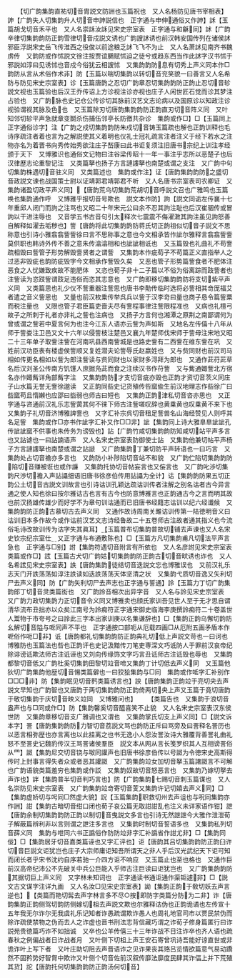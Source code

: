 <!-- { "loadSidebar": true } -->
　　【切广韵集韵直祐切音胄説文防詶也玉篇祝也　又人名杨防见唐书宰相表】訷【广韵失人切集韵升人切音申訷説信也　正字通与申伸通俗又作訷】訸【玉篇胡戈切音禾平也　又人名崇訸汝訸见宋史宗室表　正字通与和龢同】訹【广韵辛律切集韵韵防正韵雪律切音戍説文诱也广韵謏訹诱也前汉韩安国传列在诸侯訹邪臣浮説宋史岳飞传淮西之役俊以前途粮乏訹飞飞不为止　又人名萧訹见南齐书魏虏传　又韵防或作怵説文徐注按贾谊鵩赋怵迫之徒兮或趋东西当作此訹字汉书怵于邪説如淳曰见诱怵也音戍今俗犹云相謏怵　又集韵韵防息有切秀上声义同本作□韵防从言从术俗作术非】防【玉篇以喘切集韵以转切音兖笑貌一曰善言又人名希防与防见宋史宗室表】诊【玉篇唐韵之忍切广韵章忍切集韵韵防正韵止忍切音轸説文视也玉篇验也后汉王乔传诏上方诊视注诊亦视也庄子人闲世匠石觉而诊其梦注占验也　又广韵脉也史记仓公传诊切其脉前汉艺文志论病以及国原诊以知政注诊视验谓视其脉及色也　又玉篇除刃切唐韵集韵韵防正韵直刃切音阵义同　又叶知邻切轸平声急就章变鬬杀伤捕伍邻亭长防徼共杂诊　集韵或作□】□【玉篇同上正字通俗诊字】注【广韵之戍切集韵韵防朱戍切音铸玉篇疏也解也正韵训释也毛诗序疏注者着也言为之解説使其义着明也仪礼士冠礼疏言注者注义于经下若水之注物亦名为着晋书向秀传始秀欲注庄子嵆康曰此书讵复须注旧唐书宗纪上训注孝经颁于天下　又博雅识也通俗文记物曰注谷梁传昭十一年一事注乎志所以恶楚子也后汉律歴志论重黎记注　又类篇拏也扬子方言謰謱拏也南楚或谓之支注　又广韵中句切集韵株遇切音驻义同　又类篇述也　集韵或作注】证【唐韵集韵韵防之盛切音政説文谏也战国策士尉以证靖郭君靖郭君不听　又人名唐书宗室表司农卿证　又集韵诸盈切政平声义同】【唐韵荒乌切集韵荒胡切音呼説文召也广雅鸣也玉篇唤也集韵通作呼　又博雅乎报切音号欺也　説文本作防】訽【説文同诟左传襄十七年重邱人闭门而訽之注骂也又昭二十年宋元公曰余不忍其訽注耻也后汉崔骃传或冒訽以干进注辱也　又音学五书古音句引太释次七震震不侮濯潄其訽注虽见訽怒善自解释如濯去垢秽也】訾【唐韵将此切集韵韵防蒋氏切正韵祖似切音子説文不思称意也引诗小雅翕翕訾訾徐曰言不思称事之意也今文相承皆作訿尔雅释言翕翕訾訾莫供职也韩诗外传不善之意朱传潝潝相和也訿訿相诋也　又玉篇毁也礼曲礼不苟訾疏相毁曰訾管子形势解毁訾贤者之谓訾　又集韵本作疵荀子不苟篇正义直指举人之过恶非毁疵也韵防疵毁字今文相承作訾毁久矣　又恶也管子形势篇訾食者不肥体注恶食之人忧嫌致疾故不能肥体　又恣也荀子非十二子篇以不俗为俗离踪而跂訾者也注訾读为恣跂訾谓跂足违俗而恣其志意也　又广韵即移切集韵韵防将支切紫平声义同　又类篇思也礼少仪不訾重器注訾思也唐书李勣传临时选将必訾相其竒厐福艾者遣之音义訾思也　又量也前汉枚乗传举呉兵以訾于汉李竒曰量也商子恳令篇訾粟而税注量也　又限也管子君臣篇吏啬夫尽有訾程事律注訾限程准也　又病也礼檀弓故子之所刺于礼者亦非礼之訾也注病也　又扬子方言何也湘潭之原荆之南鄙谓何为曾或谓之訾若中夏言何为也注今江东人语亦云訾为声如斯　又地名左传僖十八年从师于訾娄注卫邑又文十六年以侵訾枝注楚邑又襄九年楚师伐宋师于訾母注宋地又昭二十三年单子取訾注訾在河南巩县西南訾城是也路史訾有二西訾在维东訾在巩　又姓前汉功臣表有楼虚侯訾顺又复姓潜夫论訾辱氏赵嬴姓也　又与赀同财也前汉司马相如传更名相如以訾为郎注訾读与赀同财也以家财多淂拜为郎也　又通作茈苻茈草名后汉刘圣公传南方饥馑人庶掘凫茈而食之注续汉书作苻訾　又与觜通娵訾北方宿名亦作娵觜详角部觜字注　又集韵韵防才支切音疵亦毁也正韵才资切音茨义同庄子山水篇无誉无訾徐邈读　又正韵同啙史记货殖传呰窳偸生前汉地理志作啙徐广曰啙窳苟且惰嬾也应邵曰啙弱也师古曰短也　又集韵正韵津私切音咨亦思也　又正字通与咨通前汉礼乐志訾蔩其何不徕下师古注訾嗟叹辞也黄乗黄也叹乗黄不来下也　又集韵子礼切音济博雅諀訾也　又字汇补宗呉切音租足訾兽名山海经赞见人则呼其名足訾　集韵或作□亦书作訿字汇补又作□□非】訿【集韵同上诗大雅臯臯訿訿孔传訿訿窳不供事也朱传务为谤毁也】詀【广韵竹咸切集韵韵防知咸切站平声多言也又詀谑也一曰詀諵语声　又人名宋史宗室表防御使士詀　又集韵他兼切帖平声杨子方言謰謱拏也南楚或谓之詀謕　又广韵集韵丁兼切防平声转语也一曰巧言　又集韵处占切音襜亦多言也　又韵防小补陟陷切音站不和貌　又广韵伫陷切集韵韵防陷切音赚被诳也或作譧　又集韵托协切音帖妄言也又侫言也　又广韵叱渉切集韵尺渉切襜入声詀讘细语旧唐书徐彦伯传用詀讘为全计】诂【集韵韵防果五切正韵公土切音古説文训故言也引诗诂训孔颖达疏诂训传者注解之别名诂者古今异言通之使人知也徐曰按尔雅诂古也言有古今也防意博雅言也正韵通古今之言而明其故也前汉扬雄传雄少而好学不为章句训诂通而已旧唐书经籍志诂训以纪六经谶候　又集韵韵防正韵古慕切古去声义同　又通作故诗周南关雎诂训传第一陆徳明音义曰诂训旧本多作故今或作诂前汉艺文志诗经鲁故二十五卷师古注故者通其指义也今流俗毛诗改故训传为诂字失其眞耳】【玉篇普布切集韵普故切铺去声谏也又人名宋史钦宗纪宗室仕　又正字通与布通敷陈也】□【玉篇方凡切集韵甫凡切法平声言急也　正字通与□别】詂【集韵符遇切音附言有所依也　又人名彦詂见宋史宗室表　类篇或作□】詃【玉篇古犬切广韵姑切集韵韵防正韵古切音畎诱也诈也　又人名希詃见宋史宗室表】詄【唐韵集韵徒结切音迭説文忘也博雅误也　又前汉礼乐志天门开詄荡荡如淳注詄读如迭詄荡荡天体坚清之状　又集韵弋质切音逸又矢利切尸去声义同】防【广韵矢利切尸去声志也正字通与誓通】詅【玉篇力丁切广韵集韵郎丁切音灵类篇衒也　又广韵詅音相次出异字音　又人名与詅见宋史宗室表　又广韵力政切集韵力正切音令义同又博雅卖也顔氏家训吾见世人至于无才思自谓清华流布丑拙亦以众矣江南号为詅痴符正字通宋御史临海李庚撰詅痴符二十卷盖世人鬻物于市夸号之曰詅此三字本出家训庚以名集谦辞也】□【集韵正韵乌懈切韵防幺解切音隘与呝同声不平也　正字通按口部呃从厄载四画□从厄附五画矛盾本作呝俗作呃□非】诋【唐韵都礼切集韵韵防正韵典礼切低上声説文苛也一曰诃也博雅防也玉篇法也呰也正韵讦也史记汲黯传刀笔吏専深文巧诋防人于罪前汉哀帝纪除诽谤诋欺法师古注诋诬也又刘向传缘饰文字巧言丑诋师古注诋毁也辱也　又集韵都黎切音低又广韵杜奚切集韵田黎切竝音啼又集韵丁计切低去声义同　又玉篇他狄切广韵集韵他歴切音愓类篇僻也一曰狡狯集韵与□同　集韵或作呧字汇补别作□□□非】防【集韵眠见切音麫类篇诱言也】詇【唐韵集韵正韵竝于亮切央去声説文早知也广韵智也又唐韵于两切集韵韵防正韵倚两切央上声又玉篇于竟切唐韵于敬切集韵于庆切音映义竝同　又博雅问也】
　　【类篇告也　又集韵于浪切音盎声也与□同或作□】防【集韵馨奚切音醯喜笑不止貌　又人名宋史宗室表汉东侯世防　又集韵章移切音支广雅调也又谓也　又集韵掌氏切支上声义同】□【説文诉本字】詈【唐韵集韵韵防力智切音荔説文骂也韵防正斥曰骂旁及曰詈释名詈历也以恶言相弥歴也亦言离也以此挂离之也书无逸小人怨汝詈汝诗大雅覆背善詈礼曲礼怒不至詈史记魏豹传汉王骂詈诸侯羣臣　説文本从网从言长笺罗织其人互相谤詈俗从罒】詉【集韵尼交切音铙与呶同讙声也旧唐书徐彦伯传以号詉为令徳宋史高斯得传时上封事言得失者众或者恶其讙詉　又广韵集韵竝女加切音拏玉篇譇詉言不可解也广韵语貌类篇羞穷也集韵或作訤　又集韵奴故切音怒恶言也　又集韵乃嫁切拏去声诈也】詊【集韵普半切音判巧言也】防【广韵集韵七赐切音刺玉篇谋也　又人名崇防见宋史宗室表　又广韵集韵竝竒寄切音芰又集韵许记切嬉去声义同】□【集韵虚娇切与呺同□然虚大貌】詋【玉篇集韵职救切州去声诅也与呪同集韵亦作詶】詌【集韵古暗切音绀口闭也荀子哀公篇无取詌詌乱也注义未详家语作钳】詍【唐韵余制切集韵韵防正韵以制切音曳説文多言也引诗无然詍詍今大雅作泄泄荀子解蔽篇辨利非以言则谓之詍注多言也　又集韵时制切音誓语多也　又集韵私列切音薛义同　集韵与呭同六书正譌俗作防防竝非字汇补譌省作詌尤非】□【集韵同佞】□【集韵居牙切音嘉类篇诬也又字汇评也】讵【唐韵其吕切集韵韵防正韵臼许切音巨説文讵犹岂也庄子大宗师庸讵知吾所谓天之非人乎后汉光武纪天下讵可知而闭长者乎宋书沈约自序若驰一介四方讵不响应　又玉篇止也至也格也　又通作巨前汉高帝纪沛公不先破关中兵公巨能入乎师古注巨读曰讵犹岂也　又广韵集韵韵防其据切巨上声义同　又字林未知词也　正字通读书通讵通作渠钜遽非】□【説文古文谋字注详九画　又人名汝□见宋史宗室表】詏【集韵正韵于敎切妖去声言逆也】【类篇而艳切髯去声字林言多不尽○按即防字类篇分防为二非】诈【唐韵集韵正韵侧驾切韵防侧嫁切柤去声説文欺也尔雅释诂伪也正韵诡谲也左传宣十五年我无尔诈尔无我虞礼乐记知者诈愚疏谓欺诈愚人也周礼地官司市以贾民禁伪而除诈疏使禁物之伪而去人之诈虚也晋书刑法志背信藏巧谓之诈荀子修身篇匿行曰诈説苑贵徳篇巧诈不如拙诚　又卒也公羊传僖三十三年诈战不日注诈卒也齐人语也疏春秋之例偏战者日诈战者月　又叶侧下切柤上声王安石寄曾巩诗吾能好谅直世或非诡诈叶上写下者　又叶庄助切阻去声晋语诈之见诈果丧其赂吕览情欲篇意气易动蹻然不固矜势好智胷中欺诈又叶侧个切音佐前汉叙传靡法靡度民肆其诈偪上并下荒殖其货】詑【唐韵托何切集韵韵防正韵汤何切音】
